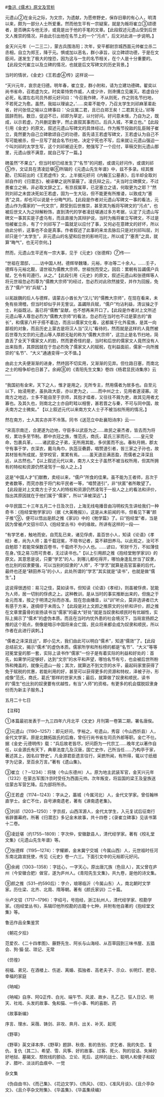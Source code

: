 #[鲁迅《儒术》原文及赏析](https://www.vrrw.net/wx/8543.html)

元遗山②在金元之际，为文宗，为遗献，为愿修野史，保存旧章的有心人，明清以来，颇为一部分人士所爱重。然而他生平有一宗疑案，就是为叛将崔立③颂德者，是否确实与他无涉，或竟是出于他的手笔的文章。【此段叙述元遗山受到后世文人推崇的情况，并由此引出他在名节上的一个“污点”，后文对此进一步说明。】

金天兴元年（一二三二），蒙古兵围洛阳；次年，安平都尉京城西面元帅崔立杀二丞相，自立为郑王，降于元。惧或加以恶名，群小承旨，议立碑颂功德，于是在文臣间，遂发生了极大的惶恐，因为这与一生的名节相关，在个人是十分重要的。【此段交代崔立以及立碑的情况，也就是后文写碑文的历史背景。】



当时的情状，《金史》《王若虚④传》这样说──

“天兴元年，哀宗走归德。明年春，崔立变，群小附和，请为立建功德碑。翟奕以尚书省命，召若虚为文。时奕辈恃势作威，人或少许，则谗搆立见屠灭。若虚自分必死，私谓左右司员外郎元好问曰：‘今召我作碑，不从则死，作之则名节扫地，不若死之为愈。虽然，我姑以理谕之。’……奕辈不能夺，乃召太学生刘祁麻革辈赴省，好问张信之喻以立碑事曰：‘众议属二君，且已白郑王矣！二君其无让。’祁等固辞而别。数日，促迫不已，祁即为草定，以付好问。好问意未惬，乃自为之，既成，以示若虚，乃共删定数字，然止直叙其事而已。后兵入城，不果立也。”【此段引用《金史》的原文，叙述元遗山写碑文的具体经过。作为叛节投敌的乱臣贼子崔立，竟然要为自己立碑歌颂自己的功德，首先请王若虚写碑文，王若虚认为自己不写可能被杀，但一旦写了就会名节扫地，决定宁死也不写，后来就让元遗山强迫一个叫刘祁的太学生写，这个刘祁被迫无奈，勉强写了一个应付，草稿交到元遗山那里，元遗山很不满意，就自己写了一篇。】

碑虽然“不果立”，但当时却已经发生了“名节”的问题，或谓元好问作，或谓刘祁⑤作，文证具在清凌廷堪⑥所辑的《元遗山先生年谱》中，兹不多录。经其推勘，已知前出的《王若虚传》文，上半据元好问《内翰王公墓表》，后半却全取刘祁自作的《归潜志》，被诬攀之说所蒙蔽了。凌氏辩之云，“夫当时立碑撰文，不过畏崔立之祸，非必取文辞之工，有京叔属草，已足塞立之请，何取更为之耶？”然则刘祁之未尝决死如王若虚，固为一生大玷，但不能更有所推诿，以致成为“塞责”之具，却也可以说是十分晦气的。【此段是作者对元遗山写碑文一事的看法，元遗山作为儒家的“一代文宗”，颇受到后世推崇，甚至其为叛将写碑文的“污点”，也被后世文人为之辩解粉饰，直到清代的学者凌廷堪通过多方考据，认定了元遗山写碑文一事其实是子虚乌有，而且直接为其辩护说，当时为叛将崔立写碑文，不过是怕被崔立杀，有了个刘祁写了一篇就足以应付了事，又何必在意碑文的好坏，所以由此分析，这事也不会是真事。作者叙述了此事的来龙去脉后只是对刘祁叫屈，刘祁只是个“太学生”，非元遗山的名望和后世的影响可比，所以成了“塞责”之具，就算“晦气”，也无可奈何。】

然而，元遗山生平还有一宗大事，见于《元史》《张德辉》⑦传──

“世祖在潜邸，……访中国人材。德辉举魏璠，元裕，李冶等二十余人。……壬子，德辉与元裕北觐，请世祖为儒教大宗师，世祖悦而受之。因启：累朝有旨蠲儒户兵赋，乞令有司遵行。从之。”【此段引用《元史》的原文，叙述元遗山和张德辉等人将元世祖忽必烈尊为“儒教大宗师”的经过，忽必烈对此欣然接受，并作为回报，免去了“儒户”的“兵赋”。】

以拓跋魏的后人与德辉，请蒙古小酋长为“汉儿”的“儒教大宗师”，在现在看来，未免有些滑稽，但当时却似乎并无訾议。盖蠲除兵赋，“儒户”均沾利益，清议操之于士，利益既沾，虽已将“儒教”呈献，也不想再来开口了。【此段是作者对上文所述元遗山等人尊忽必烈为“儒教大宗师”的看法，忽必烈在当时也不过是蒙古的“酋长”，和儒家八杆子搭不着边，而且以儒家文化看，这都属于化外蛮族，是其一向鄙视的对象，而且历史上蒙古是将汉人当“汉儿”看待的，然而就是这样的人竟然被后世尊为文宗的元遗山等人厚颜无耻的称为“儒教大宗师”，这岂止是名节扫地，简直丢了全天下儒家文人的脸，然而更奇怪的是，当时和后世的儒家文人竟然没有人出来指责，其原因就在于忽必烈免了儒家文人的赋税，在利益面前，儒家一向所推崇的“名节”、“大义”通通变得一文不值。】

由此士大夫便渐渐的进身，然终因不切实用，又渐渐的见弃。但仕路日塞，而南北之士的相争却也日甚了。余阙⑧的《青阳先生文集》卷四《杨君显民诗集序》云──

“我国初有金宋，天下之人，惟才是用之，无所专主，然用儒者为居多也。自至元以下，始浸用吏，虽执政大臣，亦以吏为之，……而中州之士，见用者遂浸寡。况南方之地远，士多不能自至于京师，其抱才缊者，又往往不屑为吏，故其见用者尤寡也。及其久也，则南北之士亦自町畦以相訾，甚若晋之与秦，不可与同中国，故夫南方之士微矣。” 【以上叙述元代以来南方文人士子不被当权所用的情况。】

然在南方，士人其实亦并不冷落。同书《送范立中赴襄阳诗序》云──

“宋高宗南迁，合淝遂为边地，守臣多以武臣为之……故民之豪杰者，皆去而为将校，累功多至节制。郡中衣冠之族，惟范氏，商氏，葛氏三家而已。……皇元受命，包裹兵革，……诸武臣之子弟，无所用其能，多伏匿而不出。春秋月朔，郡太守有事于学，衣深衣，戴乌角巾，执笾豆礨爵，唱赞道引者，皆三家之子孙也，故其材皆有所成就，至学校官，累累有焉。……虽天道忌满恶盈，而儒者之泽深且远，从古然也。”【以上叙述元代以来，南方人文士子虽然不被当权所用，但其所拥有的特权和资源仍然凌驾于一般人之上。】

这是“中国人才”们献教，卖经以来，“儒户”所食的佳果。虽不能为王者师，且次于吏者数等，而究亦胜于将门和平民者一等，“唱赞道引”，非“伏匿”者所敢望了。【此段是对上文南方士子文人的特权和资源仍然凌驾于一般人之上的看法和评价，指出其原因就在于他们属于“儒家”，所以“泽被深远”。】

中华民国二十三年五月二十日及次日，上海无线电播音由冯明权先生讲给我们一种奇书：《抱经堂勉学家训》（据《大美晚报》）。这是从未前闻的书，但看见下署“颜子推”⑨，便可以悟出是颜之推《家训》中的《勉学篇》了。曰“抱经堂”者，当是因为曾被卢文弨⑩印入《抱经堂丛书》中的缘故。所讲有这样的一段──

“有学艺者，触地而安。自荒乱已来，诸见俘虏，虽百世小人，知读《论语》《孝经》者，尚为人师；虽千载冠冕，不晓书记者，莫不耕田养马。以此观之，汝可不自勉耶？若能常保数百卷书，千载终不为小人也。……谚曰，‘积财千万，不如薄伎在身。’伎之易习而可贵者，无过读书也。”【以上引用颜之推《抱经堂勉学家训》的原文。其意思是说，只要“学艺”的人，到哪儿都吃得开，哪怕身逢乱世当了奴隶，也比别的奴隶要强，可以当别的奴隶的“人师”，不“学艺”就算是高官富豪的后代，最终也还是“耕田养马”的小人，此处所谓的“学艺”其实就是“读书”，也就是做“儒生”。】

这说得很透彻：易习之伎，莫如读书，但知读《论语》《孝经》，则虽被俘虏，犹能为人师，居一切别的俘虏之上。这种教训，是从当时的事实推断出来的，但施之于金元而准，按之于明清之际而亦准。现在忽由播音，以“训”听众，莫非选讲者已大有感于方来，遂绸缪于未雨么？【此段是对上文颜之推原文的分析和评价，颜之推在文章里露骨的宣扬读书当“儒家”的最大“好处”就是当奴隶和顺民时有优越性，实际上揭示了“儒术”的虚伪本质。而且在当时内忧外患的社会境况下，当局宣扬颜之推的这个观点，倒像是暗示中国将来会亡国，民众将来都会成为奴隶和顺民，所以作者在此进行讽刺。】

“儒者之泽深且远”，即小见大，我们由此可以明白“儒术”，知道“儒效”了。【此段总结前文，揭示“儒术”的虚伪本质。儒家所学和所标榜的都是“名节”、“大义”等等冠冕堂皇的那一套，实际上读书作“儒家”一份子是有着实际的利益和好处的：首先，如果学问足够好，达到“文宗”的水平和声望，哪怕名节有亏，也会被后世所粉饰和掩盖的，就像元遗山一般；其次，就算达不到文宗的水平，最起码家里获得了免于赋税的优惠，若能利用的好，甚至可以获得更多的资源和特权，泽被子孙，形成像“范氏，商氏，葛氏”那样的世家大族；最后，就算做了奴隶和顺民，读书的“儒生”也比别的奴隶要有优越性，有当“人师”的资格，有更多的机会摆脱奴隶身份而为新主子服务。】

五月二十七日



【注释】

①本篇最初发表于一九三四年六月北平《文史》月刊第一卷第二期，署名唐俟。

②元遗山（1190─1257）：即元好问，字裕之，号遗山，秀容（今山西忻县）人，金代文学家。原是北魏拓跋氏的后裔，曾任行尚书省左司员外郎等职。金亡不仕。据《金史·元德明传》载：“兵后故老皆尽，好问蔚为一代宗工……晚年尤以著作自任，以金源氏有天下，典章法度几及汉唐，国亡史作，己所当任……乃构亭于家，著述其上，因名曰‘野史’。凡金源君臣遗言往行，采摭所闻，有所得，辄以寸纸细字为记录，至百余万言。”著有《遗山集》。

③崔立（？─1234）：将陵（今山东德州）人。原为地主武装军官，金天兴元年（1232）在蒙古军围汴京时受任为西面元帅。次年叛变，将监国的梁王及皇族送往蒙古军营乞降。后为部将所杀。

④王若虚（1174─1243）：字从之，藁城（今属河北）人，金代文学家。曾任翰林直学士。金亡不仕，自号滹南遗老，著有《滹南遗老集》。

⑤刘祁（1203─1250）：字京叔，山西浑源人，金代太学生，入元复试后征南行省辟置幕府。所著《归潜志》多记金末故事，共十四卷；《录崔立碑事》见该书第十二卷。

⑥凌廷堪（约1755─1809）：字次仲，安徽歙县人，清代经学家。著有《校礼堂文集》《元遗山先生年谱》等。

⑦张德辉（1195─1274）：字耀卿，金末冀宁交城（今属山西）人，元世祖时任河东南北路宣抚使，传见《元史》卷一六三。下面引文中的元裕即元好问。

⑧余阙（1303─1358）：字廷心，一字天心，原出唐兀族（色目人），其父曾在庐州（今安徽合肥）做官，遂为庐州人。《青阳先生文集》，共九卷，是他的诗文集。

⑨颜之推（531─约590后）：字介，琅琊临沂（今属山东）人，南北朝时文学家。历仕梁、北齐、北周、隋等朝。著有《颜氏家训》二十篇。

⑩卢文弨（1717─1796）：字绍弓，号抱经，浙江杭州人，清代经学家、校勘学家。《抱经堂丛书》，系辑印他所校勘的古籍十七种，并附有他自著的《抱经堂文集》等。

鲁迅作品全集鉴赏

《朝花夕拾》

范爱农、《二十四孝图》、藤野先生、阿长与山海经、从百草园到三味书屋、五猖会、狗·猫·鼠、琐记、无常

《仿徨》

祝福、弟兄、在酒楼上、伤逝、离婚、孤独者、高老夫子、示众、长明灯、肥皂、幸福的家庭

《呐喊》

《呐喊》自序、阿Q正传、白光、端午节、风波、故乡、孔乙己、狂人日记、明天、社戏、头发的故事、兔和猫、一件小事、鸭的喜剧、药

《故事新编》

序言、理水、采薇、铸剑、非攻、奔月、出关、补天、起死

《野草》

《野草》英文译本序、《野草》题辞、秋夜、影的告别、求乞者、我的失恋、复仇、复仇〔其二〕、希望、雪、风筝、好的故事、过客、死火、狗的驳诘、失掉的好地狱、墓碣文、颓败线的颤动、立论、死后、这样的战士、聪明人和傻子和奴才、腊叶、淡淡的血痕中、一觉

杂文集

《伪自由书》、《而己集》、《花边文学》、《热风》、《坟》、《准风月谈》、《且介亭杂文》、《且介亭杂文附集》、《华盖集》、《华盖集续编》


